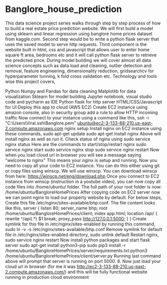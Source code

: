 # Banglore_house_prediction
This data science project series walks through step by step process of how to build a real estate price prediction website. We will first build a model using sklearn and linear regression using banglore home prices dataset from kaggle.com. Second step would be to write a python flask server that uses the saved model to serve http requests. Third component is the website built in html, css and javascript that allows user to enter home square ft area, bedrooms etc and it will call python flask server to retrieve the predicted price. During model building we will cover almost all data science concepts such as data load and cleaning, outlier detection and removal, feature engineering, dimensionality reduction, gridsearchcv for hyperparameter tunning, k fold cross validation etc. Technology and tools wise this project covers,

Python
Numpy and Pandas for data cleaning
Matplotlib for data visualization
Sklearn for model building
Jupyter notebook, visual studio code and pycharm as IDE
Python flask for http server
HTML/CSS/Javascript for UI
Deploy this app to cloud (AWS EC2)
Create EC2 instance using amazon console, also in security group add a rule to allow HTTP incoming traffic
Now connect to your instance using a command like this,
ssh -i "C:\Users\Viral\.ssh\Banglore.pem" ubuntu@ec2-3-133-88-210.us-east-2.compute.amazonaws.com
nginx setup
Install nginx on EC2 instance using these commands,
sudo apt-get update
sudo apt-get install nginx
Above will install nginx as well as run it. Check status of nginx using
sudo service nginx status
Here are the commands to start/stop/restart nginx
sudo service nginx start
sudo service nginx stop
sudo service nginx restart
Now when you load cloud url in browser you will see a message saying "welcome to nginx" This means your nginx is setup and running.
Now you need to copy all your code to EC2 instance. You can do this either using git or copy files using winscp. We will use winscp. You can download winscp from here: https://winscp.net/eng/download.php
Once you connect to EC2 instance from winscp (instruction in a youtube video), you can now copy all code files into /home/ubuntu/ folder. The full path of your root folder is now: /home/ubuntu/BangloreHomePrices
After copying code on EC2 server now we can point nginx to load our property website by default. For below steps,
Create this file /etc/nginx/sites-available/bhp.conf. The file content looks like this,
server {
    listen 80;
        server_name bhp;
        root /home/ubuntu/BangloreHomePrices/client;
        index app.html;
        location /api/ {
             rewrite ^/api(.*) $1 break;
             proxy_pass http://127.0.0.1:5000;
        }
}
Create symlink for this file in /etc/nginx/sites-enabled by running this command,
sudo ln -v -s /etc/nginx/sites-available/bhp.conf
Remove symlink for default file in /etc/nginx/sites-enabled directory,
sudo unlink default
Restart nginx,
sudo service nginx restart
Now install python packages and start flask server
sudo apt-get install python3-pip
sudo pip3 install -r /home/ubuntu/BangloreHomePrices/server/requirements.txt
python3 /home/ubuntu/BangloreHomePrices/client/server.py
Running last command above will prompt that server is running on port 5000. 8. Now just load your cloud url in browser (for me it was http://ec2-3-133-88-210.us-east-2.compute.amazonaws.com/) and this will be fully functional website running in production cloud environment

